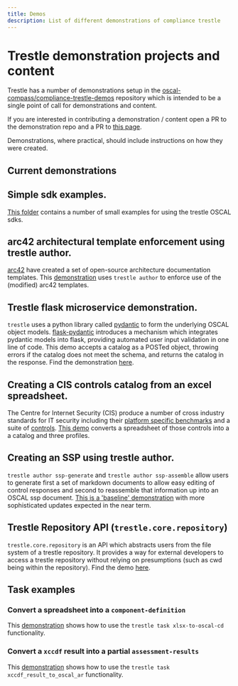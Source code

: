 ```yaml
---
title: Demos
description: List of different demonstrations of compliance trestle
---
```


# Trestle demonstration projects and content

Trestle has a number of demonstrations setup in the
[oscal-compass/compliance-trestle-demos](https://github.com/oscal-compass/compliance-trestle-demos)
repository which is intended to be a single point of call for demonstrations and
content.

If you are interested in contributing a demonstration / content open a PR to the
demonstration repo and a PR to
[this page](https://github.com/oscal-compass/compliance-trestle/blob/develop/docs/demos.md).

Demonstrations, where practical, should include instructions on how they were
created.

## Current demonstrations

## Simple sdk examples.

[This folder](https://github.com/oscal-compass/compliance-trestle-demos/tree/develop/trestle_sdk_examples)
contains a number of small examples for using the trestle OSCAL sdks.

## arc42 architectural template enforcement using trestle author.

[arc42](https://arc42.org/) have created a set of open-source architecture
documentation templates. This
[demonstration](https://github.com/IBM/compliance-trestle-arc42-demo/tree/f1ed64cd65af3167a3b129585d758bf8a21a4a6c)
uses `trestle author` to enforce use of the (modified) arc42 templates.

## Trestle flask microservice demonstration.

`trestle` uses a python library called
[pydantic](https://pydantic-docs.helpmanual.io/) to form the underlying OSCAL
object models. [flask-pydantic](https://github.com/bauerji/flask_pydantic)
introduces a mechanism which integrates pydantic models into flask, providing
automated user input validation in one line of code. This demo accepts a catalog
as a POSTed object, throwing errors if the catalog does not meet the schema, and
returns the catalog in the response. Find the demonstration
[here](https://github.com/oscal-compass/compliance-trestle-demos/tree/develop/trestle_flask_api).

## Creating a CIS controls catalog from an excel spreadsheet.

The Centre for Internet Security (CIS) produce a number of cross industry
standards for IT security including their
[platform specific benchmarks](https://www.cisecurity.org/cis-benchmarks/) and a
suite of [controls](https://www.cisecurity.org/controls/).
[This demo](https://github.com/oscal-compass/compliance-trestle-demos/tree/develop/CIS_controls)
converts a spreadsheet of those controls into a a catalog and three profiles.

## Creating an SSP using trestle author.

`trestle author ssp-generate` and `trestle author ssp-assemble` allow users to
generate first a set of markdown documents to allow easy editing of control
responses and second to reassemble that information up into an OSCAL ssp
document.
[This is a 'baseline' demonstration](https://github.com/oscal-compass/compliance-trestle-demos/tree/develop/ssp_author_demo)
with more sophisticated updates expected in the near term.

## Trestle Repository API (`trestle.core.repository`)

`trestle.core.repository` is an API which abstracts users from the file system
of a trestle repository. It provides a way for external developers to access a
trestle repository without relying on presumptions (such as cwd being within the
repository). Find the demo
[here](https://github.com/oscal-compass/compliance-trestle-demos/tree/develop/trestle_repo_api_examples).

## Task examples

### Convert a spreadsheet into a `component-definition`

This
[demonstration](https://github.com/oscal-compass/compliance-trestle-demos/tree/develop/trestle_task_spread_sheet_to_component_definition)
shows how to use the `trestle task xlsx-to-oscal-cd` functionality.

### Convert a `xccdf` result into a partial `assessment-results`

This
[demonstration](https://github.com/oscal-compass/compliance-trestle-demos/tree/develop/trestle_task_xccdf_result_to_oscal_ar)
shows how to use the `trestle task xccdf_result_to_oscal_ar` functionality.
